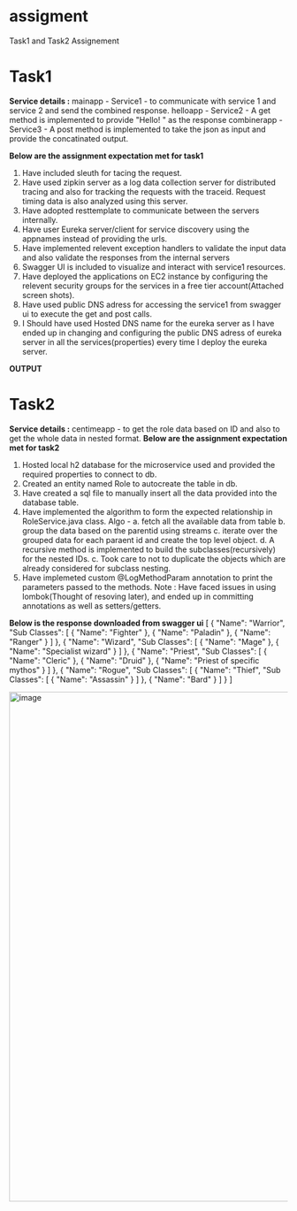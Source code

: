 # assigment
Task1 and Task2 Assignement


**Task1**
==========
**Service details :**
mainapp - Service1 - to communicate with service 1 and service 2 and send the combined response.
helloapp - Service2 - A get method is implemented to provide "Hello! " as the response 
combinerapp - Service3 - A post method is implemented to take the json as input and provide the concatinated output.

**Below are the assignment expectation met for task1**
1. Have included sleuth for tacing the request.
2. Have used zipkin server as a log data collection server for distributed tracing and also for tracking the requests with the traceid. 
   Request timing data is also analyzed using this server.
3. Have adopted resttemplate to communicate between the servers internally.
4. Have user Eureka server/client for service discovery using the appnames instead of providing the urls.
5. Have implemented relevent exception handlers to validate the input data and also validate the responses from the internal servers
6. Swagger UI is included to visualize and interact with service1 resources.
7. Have deployed the applications on EC2 instance by configuring the relevent security groups for the services in a free tier account(Attached screen shots).
8. Have used public DNS adress for accessing the service1 from swagger ui to execute the get and post calls.
9. I Should have used Hosted DNS name for the eureka server as I have ended up in changing and configuring the public DNS adress of eureka server in all the services(properties) every time I deploy the eureka server.

**OUTPUT**


**Task2**
==========
**Service details :**
centimeapp - to get the role data based on ID and also to get the whole data in nested format.
**Below are the assignment expectation met for task2**
1. Hosted local h2 database for the microservice used and provided the required properties to connect to db.
2. Created an entity named Role to autocreate the table in db. 
3. Have created a sql file to manually insert all the data provided into the database table.
4. Have implemented the algorithm to form the expected relationship in RoleService.java class.
   Algo - a. fetch all the available data from table
          b. group the data based on the parentid using streams
          c. iterate over the grouped data for each paraent id and create the top level object.
          d. A recursive method is implemented to build the subclasses(recursively) for the nested IDs.
          c. Took care to not to duplicate the objects which are already considered for subclass nesting.
5. Have implemeted custom @LogMethodParam annotation to print the parameters passed to the methods.
Note : Have faced issues in using lombok(Thought of resoving later), and ended up in committing annotations as well as setters/getters.


**Below is the response downloaded from swagger ui**
[
  {
    "Name": "Warrior",
    "Sub Classes": [
      {
        "Name": "Fighter"
      },
      {
        "Name": "Paladin"
      },
      {
        "Name": "Ranger"
      }
    ]
  },
  {
    "Name": "Wizard",
    "Sub Classes": [
      {
        "Name": "Mage"
      },
      {
        "Name": "Specialist wizard"
      }
    ]
  },
  {
    "Name": "Priest",
    "Sub Classes": [
      {
        "Name": "Cleric"
      },
      {
        "Name": "Druid"
      },
      {
        "Name": "Priest of specific mythos"
      }
    ]
  },
  {
    "Name": "Rogue",
    "Sub Classes": [
      {
        "Name": "Thief",
        "Sub Classes": [
          {
            "Name": "Assassin"
          }
        ]
      },
      {
        "Name": "Bard"
      }
    ]
  }
]



<img width="922" alt="image" src="https://user-images.githubusercontent.com/120272973/207113381-077dff43-297b-433f-af2f-26780b97facb.png">

